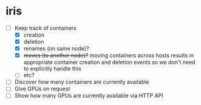 # iris

- [ ] Keep track of containers
  - [x] creation
  - [x] deletion
  - [x] renames (on same node)?
  - [x] ~~moves (to another node)?~~ moving containers across hosts results in
    appropriate container creation and deletion events so we don't need to
    explicitly handle this
  - [ ] etc?
- [ ] Discover how many containers are currently available
- [ ] Give GPUs on request
- [ ] Show how many GPUs are currently available via HTTP API
